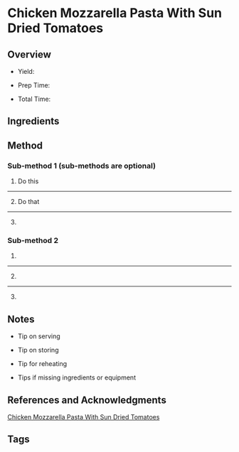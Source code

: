 # Chicken Mozzarella Pasta With Sun Dried Tomatoes

## Overview

- Yield:

- Prep Time:

- Total Time:

## Ingredients



## Method

### Sub-method 1 (sub-methods are optional)

1. Do this
---
2. Do that
---
3.

### Sub-method 2

1.
---
2.
---
3.

## Notes

- Tip on serving

- Tip on storing

- Tip for reheating

- Tips if missing ingredients or equipment

## References and Acknowledgments

[Chicken Mozzarella Pasta With Sun Dried Tomatoes](http://juliasalbum.com/2014/10/chicken-mozzarella-pasta-with-sun-dried-tomatoes/)

## Tags


